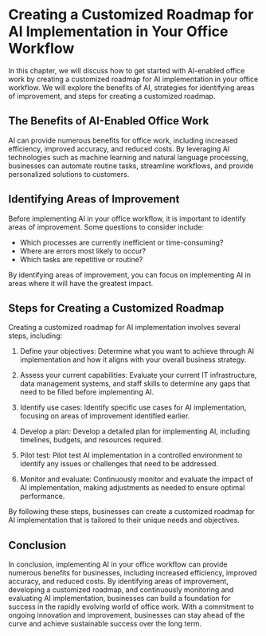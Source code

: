 # Creating a Customized Roadmap for AI Implementation in Your Office Workflow

In this chapter, we will discuss how to get started with AI-enabled office work by creating a customized roadmap for AI implementation in your office workflow. We will explore the benefits of AI, strategies for identifying areas of improvement, and steps for creating a customized roadmap.

The Benefits of AI-Enabled Office Work
--------------------------------------

AI can provide numerous benefits for office work, including increased efficiency, improved accuracy, and reduced costs. By leveraging AI technologies such as machine learning and natural language processing, businesses can automate routine tasks, streamline workflows, and provide personalized solutions to customers.

Identifying Areas of Improvement
--------------------------------

Before implementing AI in your office workflow, it is important to identify areas of improvement. Some questions to consider include:

* Which processes are currently inefficient or time-consuming?
* Where are errors most likely to occur?
* Which tasks are repetitive or routine?

By identifying areas of improvement, you can focus on implementing AI in areas where it will have the greatest impact.

Steps for Creating a Customized Roadmap
---------------------------------------

Creating a customized roadmap for AI implementation involves several steps, including:

1. Define your objectives: Determine what you want to achieve through AI implementation and how it aligns with your overall business strategy.

2. Assess your current capabilities: Evaluate your current IT infrastructure, data management systems, and staff skills to determine any gaps that need to be filled before implementing AI.

3. Identify use cases: Identify specific use cases for AI implementation, focusing on areas of improvement identified earlier.

4. Develop a plan: Develop a detailed plan for implementing AI, including timelines, budgets, and resources required.

5. Pilot test: Pilot test AI implementation in a controlled environment to identify any issues or challenges that need to be addressed.

6. Monitor and evaluate: Continuously monitor and evaluate the impact of AI implementation, making adjustments as needed to ensure optimal performance.

By following these steps, businesses can create a customized roadmap for AI implementation that is tailored to their unique needs and objectives.

Conclusion
----------

In conclusion, implementing AI in your office workflow can provide numerous benefits for businesses, including increased efficiency, improved accuracy, and reduced costs. By identifying areas of improvement, developing a customized roadmap, and continuously monitoring and evaluating AI implementation, businesses can build a foundation for success in the rapidly evolving world of office work. With a commitment to ongoing innovation and improvement, businesses can stay ahead of the curve and achieve sustainable success over the long term.
